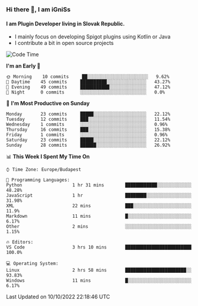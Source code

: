 ### Hi there 👋, I am iGniSs

#### I am Plugin Developer living in Slovak Republic.
- I mainly focus on developing Spigot plugins using Kotlin or Java
- I contribute a bit in open source projects

<!--START_SECTION:waka-->
![Code Time](http://img.shields.io/badge/Code%20Time-926%20hrs%2047%20mins-blue)

**I'm an Early 🐤** 

```text
🌞 Morning    10 commits     ██░░░░░░░░░░░░░░░░░░░░░░░   9.62% 
🌆 Daytime    45 commits     ██████████░░░░░░░░░░░░░░░   43.27% 
🌃 Evening    49 commits     ███████████░░░░░░░░░░░░░░   47.12% 
🌙 Night      0 commits      ░░░░░░░░░░░░░░░░░░░░░░░░░   0.0%

```
📅 **I'm Most Productive on Sunday** 

```text
Monday       23 commits     █████░░░░░░░░░░░░░░░░░░░░   22.12% 
Tuesday      12 commits     ███░░░░░░░░░░░░░░░░░░░░░░   11.54% 
Wednesday    1 commits      ░░░░░░░░░░░░░░░░░░░░░░░░░   0.96% 
Thursday     16 commits     ███░░░░░░░░░░░░░░░░░░░░░░   15.38% 
Friday       1 commits      ░░░░░░░░░░░░░░░░░░░░░░░░░   0.96% 
Saturday     23 commits     █████░░░░░░░░░░░░░░░░░░░░   22.12% 
Sunday       28 commits     ██████░░░░░░░░░░░░░░░░░░░   26.92%

```


📊 **This Week I Spent My Time On** 

```text
⌚︎ Time Zone: Europe/Budapest

💬 Programming Languages: 
Python                   1 hr 31 mins        ████████████░░░░░░░░░░░░░   48.28% 
JavaScript               1 hr                ████████░░░░░░░░░░░░░░░░░   31.98% 
XML                      22 mins             ███░░░░░░░░░░░░░░░░░░░░░░   11.9% 
Markdown                 11 mins             █░░░░░░░░░░░░░░░░░░░░░░░░   6.17% 
Other                    2 mins              ░░░░░░░░░░░░░░░░░░░░░░░░░   1.15%

🔥 Editors: 
VS Code                  3 hrs 10 mins       █████████████████████████   100.0%

💻 Operating System: 
Linux                    2 hrs 58 mins       ███████████████████████░░   93.83% 
Windows                  11 mins             █░░░░░░░░░░░░░░░░░░░░░░░░   6.17%

```


 Last Updated on 10/10/2022 22:18:46 UTC
<!--END_SECTION:waka-->